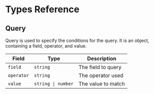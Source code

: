 # Types Reference

## Query

Query is used to specify the conditions for the query. It is an object, containing a field, operator, and value.

| Field    | Type   | Description        |
|----------|--------|--------------------|
| `field`    | `string` | The field to query |
| `operator` | `string` | The operator used  |
| `value`    | `string \| number` | The value to match |

